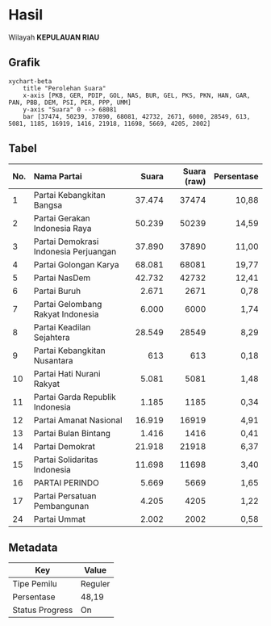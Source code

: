 # Hasil

Wilayah **KEPULAUAN RIAU**

## Grafik

```mermaid
xychart-beta
    title "Perolehan Suara"
    x-axis [PKB, GER, PDIP, GOL, NAS, BUR, GEL, PKS, PKN, HAN, GAR, PAN, PBB, DEM, PSI, PER, PPP, UMM]
    y-axis "Suara" 0 --> 68081
    bar [37474, 50239, 37890, 68081, 42732, 2671, 6000, 28549, 613, 5081, 1185, 16919, 1416, 21918, 11698, 5669, 4205, 2002]
```

## Tabel

| No. | Nama Partai                           | Suara  | Suara (raw) | Persentase |
|:--- |:------------------------------------- | ------:| -----------:| ----------:|
| 1   | Partai Kebangkitan Bangsa             | 37.474 | 37474       | 10,88      |
| 2   | Partai Gerakan Indonesia Raya         | 50.239 | 50239       | 14,59      |
| 3   | Partai Demokrasi Indonesia Perjuangan | 37.890 | 37890       | 11,00      |
| 4   | Partai Golongan Karya                 | 68.081 | 68081       | 19,77      |
| 5   | Partai NasDem                         | 42.732 | 42732       | 12,41      |
| 6   | Partai Buruh                          | 2.671  | 2671        | 0,78       |
| 7   | Partai Gelombang Rakyat Indonesia     | 6.000  | 6000        | 1,74       |
| 8   | Partai Keadilan Sejahtera             | 28.549 | 28549       | 8,29       |
| 9   | Partai Kebangkitan Nusantara          | 613    | 613         | 0,18       |
| 10  | Partai Hati Nurani Rakyat             | 5.081  | 5081        | 1,48       |
| 11  | Partai Garda Republik Indonesia       | 1.185  | 1185        | 0,34       |
| 12  | Partai Amanat Nasional                | 16.919 | 16919       | 4,91       |
| 13  | Partai Bulan Bintang                  | 1.416  | 1416        | 0,41       |
| 14  | Partai Demokrat                       | 21.918 | 21918       | 6,37       |
| 15  | Partai Solidaritas Indonesia          | 11.698 | 11698       | 3,40       |
| 16  | PARTAI PERINDO                        | 5.669  | 5669        | 1,65       |
| 17  | Partai Persatuan Pembangunan          | 4.205  | 4205        | 1,22       |
| 24  | Partai Ummat                          | 2.002  | 2002        | 0,58       |


## Metadata

| Key             | Value   |
| --------------- | ------- |
| Tipe Pemilu     | Reguler |
| Persentase      | 48,19   |
| Status Progress | On      |



